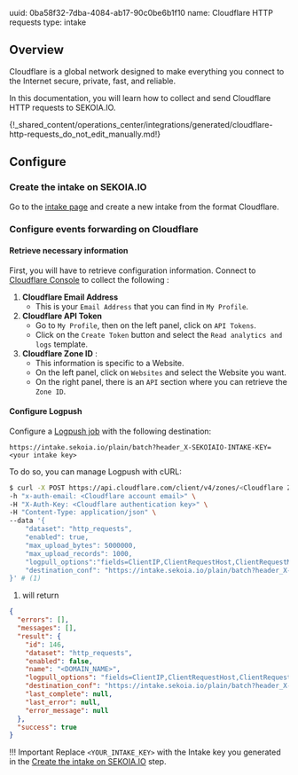 uuid: 0ba58f32-7dba-4084-ab17-90c0be6b1f10
name: Cloudflare HTTP requests
type: intake

## Overview

Cloudflare is a global network designed to make everything you connect to the Internet secure, private, fast, and reliable.

In this documentation, you will learn how to collect and send Cloudflare HTTP requests to SEKOIA.IO.

{!_shared_content/operations_center/integrations/generated/cloudflare-http-requests_do_not_edit_manually.md!}

## Configure

### Create the intake on SEKOIA.IO

Go to the [intake page](https://app.sekoia.io/operations/intakes) and create a new intake from the format Cloudflare.

### Configure events forwarding on Cloudflare

#### Retrieve necessary information

First, you will have to retrieve configuration information.
Connect to [Cloudflare Console](https://dash.cloudflare.com/) to collect the following :

1. **Cloudflare Email Address**
    - This is your `Email Address` that you can find in `My Profile`.
2. **Cloudflare API Token**
    - Go to `My Profile`, then on the left panel, click on `API Tokens`.
    - Click on the `Create Token` button and select the `Read analytics and logs` template.
3. **Cloudflare Zone ID** :
    - This information is specific to a Website.
    - On the left panel, click on `Websites` and select the Website you want.
    - On the right panel, there is an `API` section where you can retrieve the `Zone ID`.

#### Configure Logpush

Configure a [Logpush job](https://developers.cloudflare.com/logs/reference/logpush-api-configuration/) with the following destination:

`https://intake.sekoia.io/plain/batch?header_X-SEKOIAIO-INTAKE-KEY=<your intake key>`

To do so, you can manage Logpush with cURL:

```bash
$ curl -X POST https://api.cloudflare.com/client/v4/zones/<Cloudflare Zone ID>/logpush/jobs \
-h "x-auth-email: <Cloudflare account email>" \
-H "X-Auth-Key: <Cloudflare authentication key>" \
-H "Content-Type: application/json" \
--data '{
    "dataset": "http_requests",
    "enabled": true,
    "max_upload_bytes": 5000000,
    "max_upload_records": 1000,
    "logpull_options":"fields=ClientIP,ClientRequestHost,ClientRequestMethod,ClientRequestURI,EdgeEndTimestamp,EdgeResponseBytes,EdgeResponseStatus,EdgeStartTimestamp,RayID&timestamps=rfc3339",
    "destination_conf": "https://intake.sekoia.io/plain/batch?header_X-SEKOIAIO-INTAKE-KEY=<INTAKE KEY>"
}' # (1)
```

1. will return
```json
{
  "errors": [],
  "messages": [],
  "result": {
    "id": 146,
    "dataset": "http_requests",
    "enabled": false,
    "name": "<DOMAIN_NAME>",
    "logpull_options": "fields=ClientIP,ClientRequestHost,ClientRequestMethod,ClientRequestURI,EdgeEndTimestamp,EdgeResponseBytes,EdgeResponseStatus,EdgeStartTimestamp,RayID&timestamps=rfc3339",
    "destination_conf": "https://intake.sekoia.io/plain/batch?header_X-SEKOIAIO-INTAKE-KEY=<YOUR_INTAKE_KEY>",
    "last_complete": null,
    "last_error": null,
    "error_message": null
  },
  "success": true
}
```

!!! Important
    Replace `<YOUR_INTAKE_KEY>` with the Intake key you generated in the [Create the intake on SEKOIA.IO](#create-the-intake-on-sekoiaio) step.